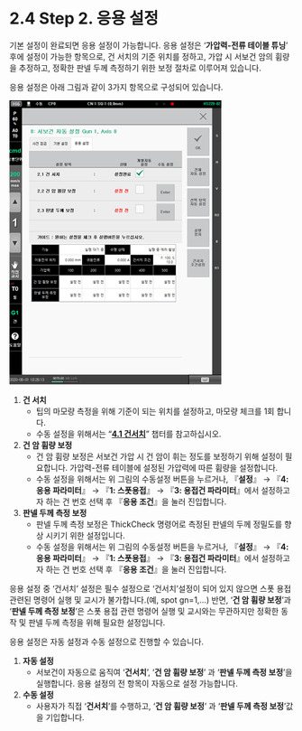 # 2.4 Step 2. 응용 설정

기본 설정이 완료되면 응용 설정이 가능합니다. 응용 설정은 ‘**가압력-전류 테이블 튜닝**’ 후에 설정이 가능한 항목으로, 건 서치의 기준 위치를 정하고, 가압 시 서보건 암의 휨량을 추정하고, 정확한 판넬 두께 측정하기 위한 보정 절차로 이루어져 있습니다.

응용 설정은 아래 그림과 같이 3가지 항목으로 구성되어 있습니다.

![](<../../.gitbook/assets/image (58).png>)

1. **건 서치**
   * 팁의 마모량 측정을 위해 기준이 되는 위치를 설정하고, 마모량 체크를 1회 합니다.
   * 수동 설정을 위해서는 “[**4.1 건서치**](../../4-work-teaching/4-1-gun-search/)” 챕터를 참고하십시오.
2. **건 암 휨량 보정**
   * 건 암 휨량 보정은 서보건 가압 시 건 암이 휘는 정도를 보정하기 위해 설정이 필요합니다. 가압력-전류 테이블에 설정된 가압력에 따른 휨량을 설정합니다.
   * 수동 설정을 위해서는 위 그림의 수동설정 버튼을 누르거나, 『**설정**』 → 『**4: 응용 파라미터**』 → 『**1: 스폿용접**』 → 『**3: 용접건 파라미터**』에서 설정하고자 하는 건 번호 선택 후 『**응용 조건**』을 눌러 진입합니다.
3. **판넬 두께 측정 보정**
   * 판넬 두께 측정 보정은 ThickCheck 명령어로 측정된 판넬의 두께 정밀도를 향상 시키기 위한 설정입니다.
   * 수동 설정을 위해서는 위 그림의 수동설정 버튼을 누르거나, 『**설정**』 → 『**4: 응용 파라미터**』 → 『**1: 스폿용접**』 → 『**3: 용접건 파라미터**』에서 설정하고자 하는 건 번호 선택 후 『**응용 조건**』을 눌러 진입합니다.

응용 설정 중 ‘건서치’ 설정은 필수 설정으로 ‘건서치’설정이 되어 있지 않으면 스폿 용접 관련된 명령어 실행 및 교시가 불가합니다.(예, spot gn=1,…) 반면, ‘**건 암 휨량 보정**’과 ‘**판넬 두께 측정 보정**’은 스폿 용접 관련 명령어 실행 및 교시와는 무관하지만 정확한 동작 및 판넬 두께 측정을 위해 필요한 설정입니다.

응용 설정은 자동 설정과 수동 설정으로 진행할 수 있습니다.

1. **자동 설정**
   * 서보건이 자동으로 움직여 ‘**건서치**’, ‘**건 암 휨량 보정**’ 과 ‘**판넬 두께 측정 보정**’을 실행합니다. 응용 설정의 전 항목이 자동으로 설정 가능합니다.
2. **수동 설정**
   * 사용자가 직접 ‘**건서치**’를 수행하고, ‘**건 암 휨량 보정**’ 과 ‘**판넬 두께 측정 보정**’값을 기입합니다.
